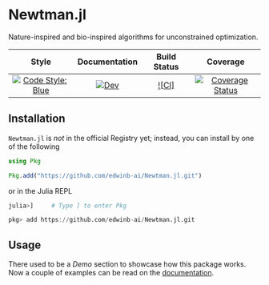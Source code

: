 # Newtman.jl

Nature-inspired and bio-inspired algorithms for unconstrained optimization.

| Style | Documentation | Build Status | Coverage |
|:-:|:-:|:-:|:-:|
| [![Code Style: Blue](https://img.shields.io/badge/code%20style-blue-4495d1.svg)](https://github.com/invenia/BlueStyle) | [![Dev](https://img.shields.io/badge/docs-dev-blue.svg)](https://edwinb-ai.github.io/Newtman.jl/dev) | [![CI]](https://github.com/edwinb-ai/Newtman.jl/workflows/CI/badge.svg) | [![Coverage Status](https://coveralls.io/repos/github/edwinb-ai/Newtman.jl/badge.svg?branch=master)](https://coveralls.io/github/edwinb-ai/Newtman.jl?branch=master) |


## Installation

`Newtman.jl` is _not_ in the official Registry yet; instead, you can install by one of the following

```julia
using Pkg

Pkg.add("https://github.com/edwinb-ai/Newtman.jl.git")
```

or in the Julia REPL

```julia
julia>]     # Type ] to enter Pkg

pkg> add https://github.com/edwinb-ai/Newtman.jl.git
```

## Usage

There used to be a _Demo_ section to showcase how this package works. Now a couple of examples
can be read on the [documentation](https://edwinb-ai.github.io/Newtman.jl/dev).
